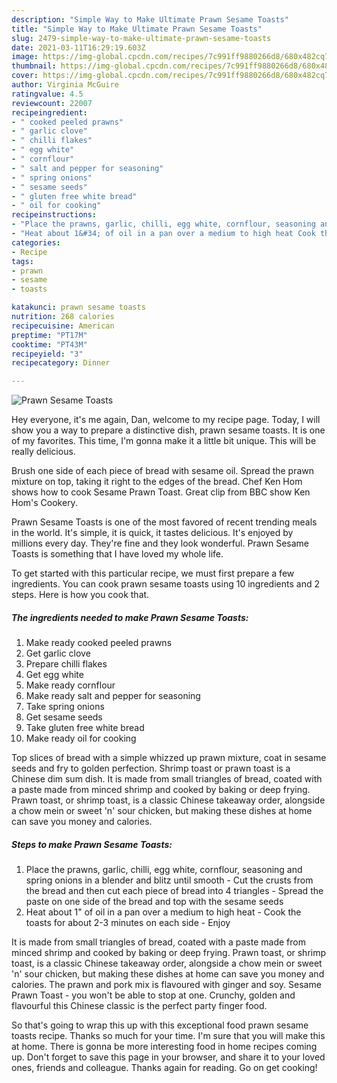 ```yaml
---
description: "Simple Way to Make Ultimate Prawn Sesame Toasts"
title: "Simple Way to Make Ultimate Prawn Sesame Toasts"
slug: 2479-simple-way-to-make-ultimate-prawn-sesame-toasts
date: 2021-03-11T16:29:19.603Z
image: https://img-global.cpcdn.com/recipes/7c991ff9880266d8/680x482cq70/prawn-sesame-toasts-recipe-main-photo.jpg
thumbnail: https://img-global.cpcdn.com/recipes/7c991ff9880266d8/680x482cq70/prawn-sesame-toasts-recipe-main-photo.jpg
cover: https://img-global.cpcdn.com/recipes/7c991ff9880266d8/680x482cq70/prawn-sesame-toasts-recipe-main-photo.jpg
author: Virginia McGuire
ratingvalue: 4.5
reviewcount: 22007
recipeingredient:
- " cooked peeled prawns"
- " garlic clove"
- " chilli flakes"
- " egg white"
- " cornflour"
- " salt and pepper for seasoning"
- " spring onions"
- " sesame seeds"
- " gluten free white bread"
- " oil for cooking"
recipeinstructions:
- "Place the prawns, garlic, chilli, egg white, cornflour, seasoning and spring onions in a blender and blitz until smooth Cut the crusts from the bread and then cut each piece of bread into 4 triangles Spread the paste on one side of the bread and top with the sesame seeds"
- "Heat about 1&#34; of oil in a pan over a medium to high heat Cook the toasts for about 2-3 minutes on each side Enjoy"
categories:
- Recipe
tags:
- prawn
- sesame
- toasts

katakunci: prawn sesame toasts 
nutrition: 268 calories
recipecuisine: American
preptime: "PT17M"
cooktime: "PT43M"
recipeyield: "3"
recipecategory: Dinner

---
```



![Prawn Sesame Toasts](https://img-global.cpcdn.com/recipes/7c991ff9880266d8/680x482cq70/prawn-sesame-toasts-recipe-main-photo.jpg)

Hey everyone, it's me again, Dan, welcome to my recipe page. Today, I will show you a way to prepare a distinctive dish, prawn sesame toasts. It is one of my favorites. This time, I'm gonna make it a little bit unique. This will be really delicious.

Brush one side of each piece of bread with sesame oil. Spread the prawn mixture on top, taking it right to the edges of the bread. Chef Ken Hom shows how to cook Sesame Prawn Toast. Great clip from BBC show Ken Hom&#39;s Cookery.

Prawn Sesame Toasts is one of the most favored of recent trending meals in the world. It's simple, it is quick, it tastes delicious. It's enjoyed by millions every day. They're fine and they look wonderful. Prawn Sesame Toasts is something that I have loved my whole life.


To get started with this particular recipe, we must first prepare a few ingredients. You can cook prawn sesame toasts using 10 ingredients and 2 steps. Here is how you cook that.

<!--inarticleads1-->

##### The ingredients needed to make Prawn Sesame Toasts:

1. Make ready  cooked peeled prawns
1. Get  garlic clove
1. Prepare  chilli flakes
1. Get  egg white
1. Make ready  cornflour
1. Make ready  salt and pepper for seasoning
1. Take  spring onions
1. Get  sesame seeds
1. Take  gluten free white bread
1. Make ready  oil for cooking


Top slices of bread with a simple whizzed up prawn mixture, coat in sesame seeds and fry to golden perfection. Shrimp toast or prawn toast is a Chinese dim sum dish. It is made from small triangles of bread, coated with a paste made from minced shrimp and cooked by baking or deep frying. Prawn toast, or shrimp toast, is a classic Chinese takeaway order, alongside a chow mein or sweet &#39;n&#39; sour chicken, but making these dishes at home can save you money and calories. 

<!--inarticleads2-->

##### Steps to make Prawn Sesame Toasts:

1. Place the prawns, garlic, chilli, egg white, cornflour, seasoning and spring onions in a blender and blitz until smooth - Cut the crusts from the bread and then cut each piece of bread into 4 triangles - Spread the paste on one side of the bread and top with the sesame seeds
1. Heat about 1&#34; of oil in a pan over a medium to high heat - Cook the toasts for about 2-3 minutes on each side - Enjoy


It is made from small triangles of bread, coated with a paste made from minced shrimp and cooked by baking or deep frying. Prawn toast, or shrimp toast, is a classic Chinese takeaway order, alongside a chow mein or sweet &#39;n&#39; sour chicken, but making these dishes at home can save you money and calories. The prawn and pork mix is flavoured with ginger and soy. Sesame Prawn Toast - you won&#39;t be able to stop at one. Crunchy, golden and flavourful this Chinese classic is the perfect party finger food. 

So that's going to wrap this up with this exceptional food prawn sesame toasts recipe. Thanks so much for your time. I'm sure that you will make this at home. There is gonna be more interesting food in home recipes coming up. Don't forget to save this page in your browser, and share it to your loved ones, friends and colleague. Thanks again for reading. Go on get cooking!
